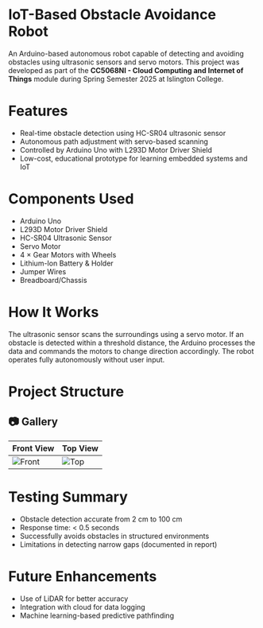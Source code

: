 # IoT-Based Obstacle Avoidance Robot

An Arduino-based autonomous robot capable of detecting and avoiding obstacles using ultrasonic sensors and servo motors. This project was developed as part of the **CC5068NI - Cloud Computing and Internet of Things** module during Spring Semester 2025 at Islington College.

# Features
- Real-time obstacle detection using HC-SR04 ultrasonic sensor
- Autonomous path adjustment with servo-based scanning
- Controlled by Arduino Uno with L293D Motor Driver Shield
- Low-cost, educational prototype for learning embedded systems and IoT

# Components Used
- Arduino Uno
- L293D Motor Driver Shield
- HC-SR04 Ultrasonic Sensor
- Servo Motor
- 4 × Gear Motors with Wheels
- Lithium-Ion Battery & Holder
- Jumper Wires
- Breadboard/Chassis

# How It Works
The ultrasonic sensor scans the surroundings using a servo motor. If an obstacle is detected within a threshold distance, the Arduino processes the data and commands the motors to change direction accordingly. The robot operates fully autonomously without user input.

# Project Structure

## 📷 Gallery
| Front View | Top View |
|------------|----------|
| ![Front](Images/front_view.jpg) | ![Top](Images/top_view.jpg) |


# Testing Summary
- Obstacle detection accurate from 2 cm to 100 cm
- Response time: < 0.5 seconds
- Successfully avoids obstacles in structured environments
- Limitations in detecting narrow gaps (documented in report)

# Future Enhancements
- Use of LiDAR for better accuracy
- Integration with cloud for data logging
- Machine learning-based predictive pathfinding

